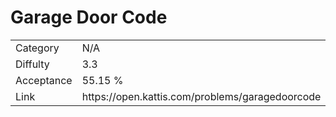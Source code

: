 # Garage Door Code

<table>
    <tr>
        <td>Category</td>
        <td>N/A</td>
    </tr>
    <tr>
        <td>Diffulty</td>
        <td>3.3</td>
    </tr>
    <tr>
        <td>Acceptance</td>
        <td>55.15 %</td>
    </tr>
    <tr>
        <td>Link</td>
        <td>https://open.kattis.com/problems/garagedoorcode</td>
    </tr>
</table>